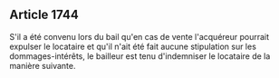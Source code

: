 Article 1744
----
S'il a été convenu lors du bail qu'en cas de vente l'acquéreur pourrait expulser
le locataire et qu'il n'ait été fait aucune stipulation sur les
dommages-intérêts, le bailleur est tenu d'indemniser le locataire de la manière
suivante.
